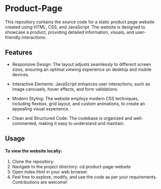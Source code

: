 # Product-Page
This repository contains the source code for a static product page website created using HTML, CSS, and JavaScript. The website is designed to showcase a product, providing detailed information, visuals, and user-friendly interactions.
>
## Features ##
- Responsive Design: The layout adjusts seamlessly to different screen sizes, ensuring an optimal viewing experience on desktop and mobile devices.
+ Interactive Elements: JavaScript enhances user interactions, such as image carousels, hover effects, and form validations.
* Modern Styling: The website employs modern CSS techniques, including flexbox, grid layout, and custom animations, to create an appealing visual experience.
- Clean and Structured Code: The codebase is organized and well-commented, making it easy to understand and maintain.

## Usage ##
#### To view the website locally: ####
1. Clone the repository: 
2. Navigate to the project directory: cd product-page-website
3. Open index.html in your web browser.
4. Feel free to explore, modify, and use the code as per your requirements. Contributions are welcome!

